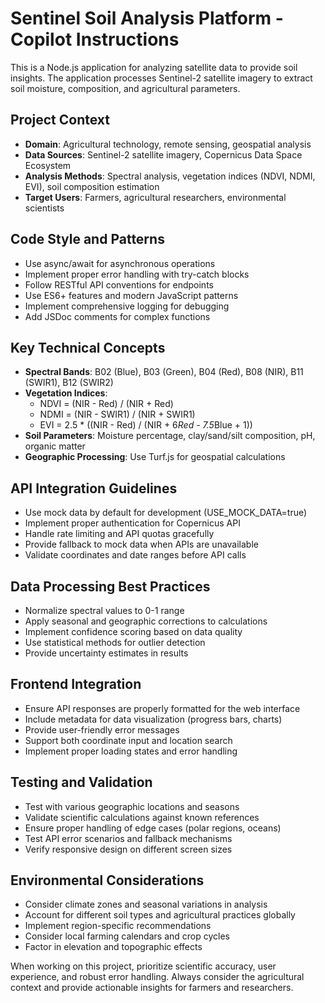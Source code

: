 <!-- Use this file to provide workspace-specific custom instructions to Copilot. For more details, visit https://code.visualstudio.com/docs/copilot/copilot-customization#_use-a-githubcopilotinstructionsmd-file -->

# Sentinel Soil Analysis Platform - Copilot Instructions

This is a Node.js application for analyzing satellite data to provide soil insights. The application processes Sentinel-2 satellite imagery to extract soil moisture, composition, and agricultural parameters.

## Project Context

- **Domain**: Agricultural technology, remote sensing, geospatial analysis
- **Data Sources**: Sentinel-2 satellite imagery, Copernicus Data Space Ecosystem
- **Analysis Methods**: Spectral analysis, vegetation indices (NDVI, NDMI, EVI), soil composition estimation
- **Target Users**: Farmers, agricultural researchers, environmental scientists

## Code Style and Patterns

- Use async/await for asynchronous operations
- Implement proper error handling with try-catch blocks
- Follow RESTful API conventions for endpoints
- Use ES6+ features and modern JavaScript patterns
- Implement comprehensive logging for debugging
- Add JSDoc comments for complex functions

## Key Technical Concepts

- **Spectral Bands**: B02 (Blue), B03 (Green), B04 (Red), B08 (NIR), B11 (SWIR1), B12 (SWIR2)
- **Vegetation Indices**: 
  - NDVI = (NIR - Red) / (NIR + Red)
  - NDMI = (NIR - SWIR1) / (NIR + SWIR1)
  - EVI = 2.5 * ((NIR - Red) / (NIR + 6*Red - 7.5*Blue + 1))
- **Soil Parameters**: Moisture percentage, clay/sand/silt composition, pH, organic matter
- **Geographic Processing**: Use Turf.js for geospatial calculations

## API Integration Guidelines

- Use mock data by default for development (USE_MOCK_DATA=true)
- Implement proper authentication for Copernicus API
- Handle rate limiting and API quotas gracefully
- Provide fallback to mock data when APIs are unavailable
- Validate coordinates and date ranges before API calls

## Data Processing Best Practices

- Normalize spectral values to 0-1 range
- Apply seasonal and geographic corrections to calculations
- Implement confidence scoring based on data quality
- Use statistical methods for outlier detection
- Provide uncertainty estimates in results

## Frontend Integration

- Ensure API responses are properly formatted for the web interface
- Include metadata for data visualization (progress bars, charts)
- Provide user-friendly error messages
- Support both coordinate input and location search
- Implement proper loading states and error handling

## Testing and Validation

- Test with various geographic locations and seasons
- Validate scientific calculations against known references
- Ensure proper handling of edge cases (polar regions, oceans)
- Test API error scenarios and fallback mechanisms
- Verify responsive design on different screen sizes

## Environmental Considerations

- Consider climate zones and seasonal variations in analysis
- Account for different soil types and agricultural practices globally
- Implement region-specific recommendations
- Consider local farming calendars and crop cycles
- Factor in elevation and topographic effects

When working on this project, prioritize scientific accuracy, user experience, and robust error handling. Always consider the agricultural context and provide actionable insights for farmers and researchers.
